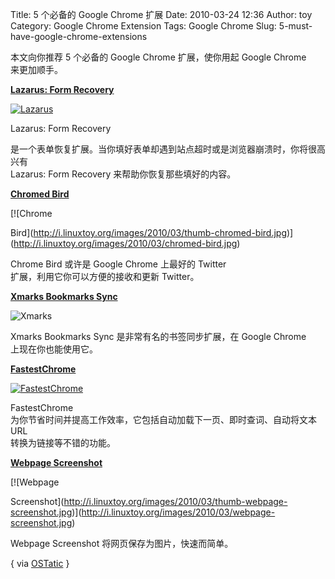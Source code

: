 Title: 5 个必备的 Google Chrome 扩展
Date: 2010-03-24 12:36
Author: toy
Category: Google Chrome Extension
Tags: Google Chrome
Slug: 5-must-have-google-chrome-extensions

本文向你推荐 5 个必备的 Google Chrome 扩展，使你用起 Google Chrome  
来更加顺手。

**[Lazarus: Form
Recovery](https://chrome.google.com/extensions/detail/loljledaigphbcpfhfmgopdkppkifgno)**

[![Lazarus](http://i.linuxtoy.org/images/2010/03/thumb-lazarus.jpg)](http://i.linuxtoy.org/images/2010/03/lazarus.jpg)

Lazarus: Form Recovery  

是一个表单恢复扩展。当你填好表单却遇到站点超时或是浏览器崩溃时，你将很高兴有  
Lazarus: Form Recovery 来帮助你恢复那些填好的内容。

**[Chromed
Bird](https://chrome.google.com/extensions/detail/encaiiljifbdbjlphpgpiimidegddhic)**

[![Chrome  

Bird](http://i.linuxtoy.org/images/2010/03/thumb-chromed-bird.jpg)](http://i.linuxtoy.org/images/2010/03/chromed-bird.jpg)

Chrome Bird 或许是 Google Chrome 上最好的 Twitter  
扩展，利用它你可以方便的接收和更新 Twitter。

**[Xmarks Bookmarks
Sync](https://chrome.google.com/extensions/detail/ajpgkpeckebdhofmmjfgcjjiiejpodla)**

![Xmarks](http://i.linuxtoy.org/images/2010/03/xmarks.jpg)

Xmarks Bookmarks Sync 是非常有名的书签同步扩展，在 Google Chrome  
上现在你也能使用它。

**[FastestChrome](https://chrome.google.com/extensions/detail/mmffncokckfccddfenhkhnllmlobdahm)**

[![FastestChrome](http://i.linuxtoy.org/images/2010/03/thumb-fastest-chrome.jpg)](http://i.linuxtoy.org/images/2010/03/fastest-chrome.jpg)

FastestChrome  
为你节省时间并提高工作效率，它包括自动加载下一页、即时查词、自动将文本
URL  
转换为链接等不错的功能。

**[Webpage
Screenshot](https://chrome.google.com/extensions/detail/ckibcdccnfeookdmbahgiakhnjcddpki)**

[![Webpage  

Screenshot](http://i.linuxtoy.org/images/2010/03/thumb-webpage-screenshot.jpg)](http://i.linuxtoy.org/images/2010/03/webpage-screenshot.jpg)

Webpage Screenshot 将网页保存为图片，快速而简单。

{ via
[OSTatic](http://ostatic.com/blog/five-must-have-chrome-extensions) }

